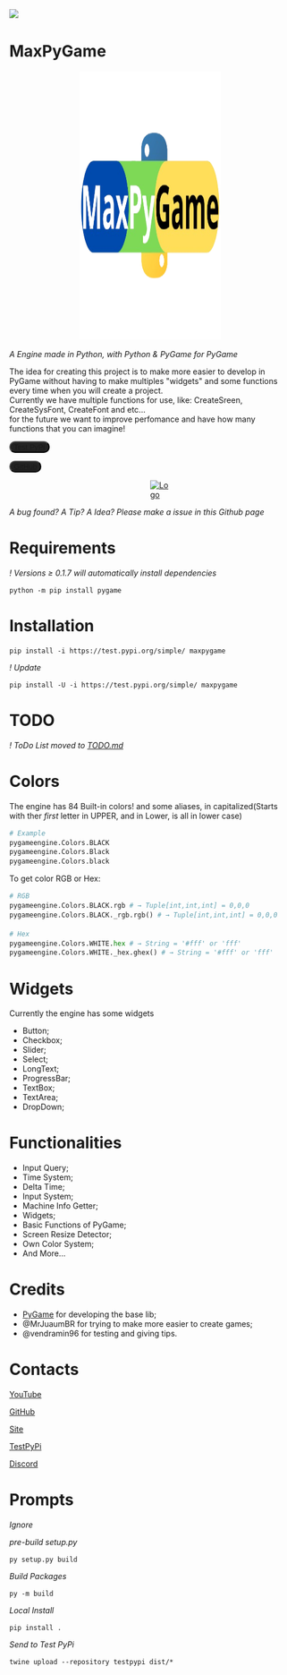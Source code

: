 
<link rel="stylesheet" href="https://cdn.jsdelivr.net/npm/bootstrap-icons@1.11.3/font/bootstrap-icons.min.css">

<img src="https://img.shields.io/github/v/release/MrJuaumBR/maxpygame">

# MaxPyGame
<img src="https://raw.githubusercontent.com/MrJuaumBR/maxpygame/main/engine-title.png" style="width: 50%; height: 480px; margin-left: 25%; margin-right: 25%;" alt="Engine Title" title="MaxPyGame">

*A Engine made in Python, with Python & PyGame for PyGame*

The idea for creating this project is to make more easier to develop in PyGame without having to make multiples "widgets" and some functions every time when you will create a project.<br>
Currently we have multiple functions for use, like: CreateSreen, CreateSysFont, CreateFont and etc...<br>
for the future we want to improve perfomance and have how many functions that you can imagine!<br>

<button style="background-color: #232323; color: #C7C1C1; border-radius: 10px">[<i class="bi bi-window"></i> Test PyPi](https://test.pypi.org/project/maxpygame/)</button>

<button style="background-color: #232323; color: #C7C1C1; border-radius: 10px">[<i class="bi bi-window"></i> GitHub](https://github.com/MrJuaumBR/maxpygame)</button>

[<img src="https://raw.githubusercontent.com/MrJuaumBR/maxpygame/main/engine-icon.png" id="icon" width="256px" height="256px" style="margin-left: 50%; margin-right: 50%;" alt="Logo" title="Logo">](https://raw.githubusercontent.com/MrJuaumBR/maxpygame/main/engine-icon.png)

*A bug found? A Tip? A Idea? Please make a issue in this Github page*

# Requirements
*! Versions ≥ 0.1.7 will automatically install dependencies*
```shell
python -m pip install pygame
```

# Installation
```shell
pip install -i https://test.pypi.org/simple/ maxpygame
```
*! Update*
```shell
pip install -U -i https://test.pypi.org/simple/ maxpygame
```

# TODO
*! ToDo List moved to [TODO.md](./TODO.md)*

# Colors
The engine has 84 Built-in colors!
and some aliases, in capitalized(Starts with ther *first* letter in UPPER, and in Lower, is all in lower case)
```py
# Example
pygameengine.Colors.BLACK
pygameengine.Colors.Black
pygameengine.Colors.black
```
To get color RGB or Hex:

```py
# RGB
pygameengine.Colors.BLACK.rgb # → Tuple[int,int,int] = 0,0,0
pygameengine.Colors.BLACK._rgb.rgb() # → Tuple[int,int,int] = 0,0,0

# Hex
pygameengine.Colors.WHITE.hex # → String = '#fff' or 'fff'
pygameengine.Colors.WHITE._hex.ghex() # → String = '#fff' or 'fff'
```

# Widgets
Currently the engine has some widgets
- Button;
- Checkbox;
- Slider;
- Select;
- LongText;
- ProgressBar;
- TextBox;
- TextArea;
- DropDown;

# Functionalities
- Input Query;
- Time System;
- Delta Time;
- Input System;
- Machine Info Getter;
- Widgets;
- Basic Functions of PyGame;
- Screen Resize Detector;
- Own Color System;
- And More...

# Credits
- [PyGame](https://www.pygame.org/news) for developing the base lib;
- @MrJuaumBR for trying to make more easier to create games;
- @vendramin96 for testing and giving tips.

# Contacts
[YouTube](https://www.youtube.com/@mrjuaumbr)

[GitHub](https://github.com/MrJuaumBR)

[Site](https://mrjuaumbr.github.io)

[TestPyPi](https://test.pypi.org/user/MrJuaumBR/)

[Discord](https://discord.gg/fb84sHDX7R)

# Prompts
*Ignore*

*pre-build setup.py*
```shell
py setup.py build
```
*Build Packages*
```shell
py -m build
```
*Local Install*
```shell
pip install .
```
*Send to Test PyPi*
```shell
twine upload --repository testpypi dist/*
```